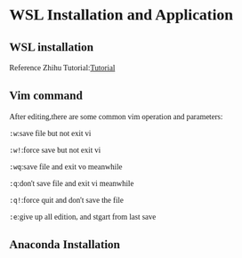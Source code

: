 <font face='Times'>

# WSL Installation and Application
## WSL installation
Reference Zhihu Tutorial:[Tutorial](https://zhuanlan.zhihu.com/p/466001838)

## Vim  command
After editing,there are some common vim operation and parameters:

`:w`:save file but not exit vi

`:w!`:force save but not exit vi

`:wq`:save file and exit vo meanwhile

`:q`:don't save file and exit vi meanwhile

`:q!`:force quit and don't save the file 

`:e`:give up all edition, and stgart from last save


## Anaconda Installation



